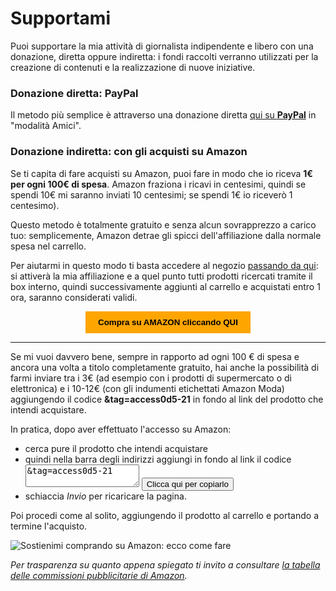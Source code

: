 # Supportami

Puoi supportare la mia attività di giornalista indipendente e libero con una donazione, diretta oppure indiretta: i fondi raccolti verranno utilizzati per la creazione di contenuti e la realizzazione di nuove iniziative.

### Donazione diretta: PayPal

Il metodo più semplice è attraverso una donazione diretta [qui su **PayPal**](http://paypal.me/yuridiprodo) in "modalità Amici".

### Donazione indiretta: con gli acquisti su Amazon

Se ti capita di fare acquisti su Amazon, puoi fare in modo che io riceva **1€ per ogni 100€ di spesa**. Amazon fraziona i ricavi in centesimi, quindi se spendi 10€ mi saranno inviati 10 centesimi; se spendi 1€ io riceverò 1 centesimo).

Questo metodo è totalmente gratuito e senza alcun sovrapprezzo a carico tuo: semplicemente, Amazon detrae gli spicci dell'affiliazione dalla normale spesa nel carrello.

Per aiutarmi in questo modo ti basta accedere al negozio [passando da qui](https://amzn.to/4h31dBJ): si attiverà la mia affiliazione e a quel punto tutti prodotti ricercati tramite il box interno, quindi successivamente aggiunti al carrello e acquistati entro 1 ora, saranno considerati validi.

<form action="https://amzn.to/4h31dBJ" target="_blank" style="text-align: center;">
  <button style="background-color: orange; color: black; border: none; padding: 10px 20px; cursor: pointer;">
    <strong>Compra su AMAZON cliccando QUI</strong>
  </button>
</form>

---

Se mi vuoi davvero bene, sempre in rapporto ad ogni 100 € di spesa e ancora una volta a titolo completamente gratuito, hai anche la possibilità di farmi inviare tra i 3€ (ad esempio con i prodotti di supermercato o di elettronica) e i 10-12€ (con gli indumenti etichettati Amazon Moda) aggiungendo il codice **&tag=access0d5-21** in fondo al link del prodotto che intendi acquistare.

In pratica, dopo aver effettuato l'accesso su Amazon:

- cerca pure il prodotto che intendi acquistare
- quindi nella barra degli indirizzi aggiungi in fondo al link il codice <textarea id="area" readonly>&tag=access0d5-21</textarea> <button onclick="copia('area')">Clicca qui per copiarlo</button>
- schiaccia *Invio* per ricaricare la pagina.

Poi procedi come al solito, aggiungendo il prodotto al carrello e portando a termine l'acquisto.

<script>
   function copia(id) {
      // Ottieni l'elemento textarea
      var textarea = document.getElementById(id);
      
      // Usare l'API Clipboard per copiare il testo
      navigator.clipboard.writeText(textarea.value)
         .then(function() {
            // Notifica all'utente che il testo è stato copiato
            alert('Codice copiato!');
         })
         .catch(function(error) {
            // Se qualcosa va storto, mostra un errore
            alert('Errore durante la copia: ' + error);
         });
   }
</script>

![Sostienimi comprando su Amazon: ecco come fare](/img/sostienimi.gif)

*Per trasparenza su quanto appena spiegato ti invito a consultare [la tabella delle commissioni pubblicitarie di Amazon](https://programma-affiliazione.amazon.it/help/node/topic/GRXPHT8U84RAYDXZ).*